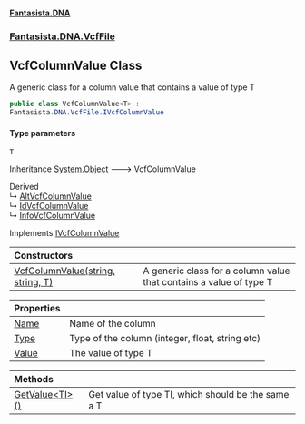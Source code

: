 #### [Fantasista.DNA](index.md 'index')
### [Fantasista.DNA.VcfFile](Fantasista.DNA.VcfFile.md 'Fantasista.DNA.VcfFile')

## VcfColumnValue<T> Class

A generic class for a column value that contains a value of type T

```csharp
public class VcfColumnValue<T> :
Fantasista.DNA.VcfFile.IVcfColumnValue
```
#### Type parameters

<a name='Fantasista.DNA.VcfFile.VcfColumnValue_T_.T'></a>

`T`

Inheritance [System.Object](https://docs.microsoft.com/en-us/dotnet/api/System.Object 'System.Object') &#129106; VcfColumnValue<T>

Derived  
&#8627; [AltVcfColumnValue](Fantasista.DNA.VcfFile.AltVcfColumnValue.md 'Fantasista.DNA.VcfFile.AltVcfColumnValue')  
&#8627; [IdVcfColumnValue](Fantasista.DNA.VcfFile.IdVcfColumnValue.md 'Fantasista.DNA.VcfFile.IdVcfColumnValue')  
&#8627; [InfoVcfColumnValue](Fantasista.DNA.VcfFile.InfoVcfColumnValue.md 'Fantasista.DNA.VcfFile.InfoVcfColumnValue')

Implements [IVcfColumnValue](Fantasista.DNA.VcfFile.IVcfColumnValue.md 'Fantasista.DNA.VcfFile.IVcfColumnValue')

| Constructors | |
| :--- | :--- |
| [VcfColumnValue(string, string, T)](Fantasista.DNA.VcfFile.VcfColumnValue_T_.VcfColumnValue(string,string,T).md 'Fantasista.DNA.VcfFile.VcfColumnValue<T>.VcfColumnValue(string, string, T)') | A generic class for a column value that contains a value of type T |

| Properties | |
| :--- | :--- |
| [Name](Fantasista.DNA.VcfFile.VcfColumnValue_T_.Name.md 'Fantasista.DNA.VcfFile.VcfColumnValue<T>.Name') | Name of the column |
| [Type](Fantasista.DNA.VcfFile.VcfColumnValue_T_.Type.md 'Fantasista.DNA.VcfFile.VcfColumnValue<T>.Type') | Type of the column (integer, float, string etc) |
| [Value](Fantasista.DNA.VcfFile.VcfColumnValue_T_.Value.md 'Fantasista.DNA.VcfFile.VcfColumnValue<T>.Value') | The value of type T |

| Methods | |
| :--- | :--- |
| [GetValue&lt;TI&gt;()](Fantasista.DNA.VcfFile.VcfColumnValue_T_.GetValue_TI_().md 'Fantasista.DNA.VcfFile.VcfColumnValue<T>.GetValue<TI>()') | Get value of type TI, which should be the same a T |
